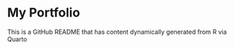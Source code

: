 My Portfolio
================

This is a GitHub README that has content dynamically generated from R
via Quarto
